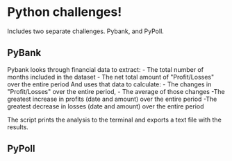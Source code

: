 # Python challenges! 
Includes two separate challenges.
Pybank, and PyPoll.

## PyBank
Pybank looks through financial data to extract:
    - The total number of months included in the dataset
    - The net total amount of "Profit/Losses" over the entire period
And uses that data to calculate: 
    - The changes in "Profit/Losses" over the entire period, 
    - The average of those changes
    -The greatest increase in profits (date and amount) over the entire period
    -The greatest decrease in losses (date and amount) over the entire period

The script prints the analysis to the terminal and exports a text file with the results.
## PyPoll
